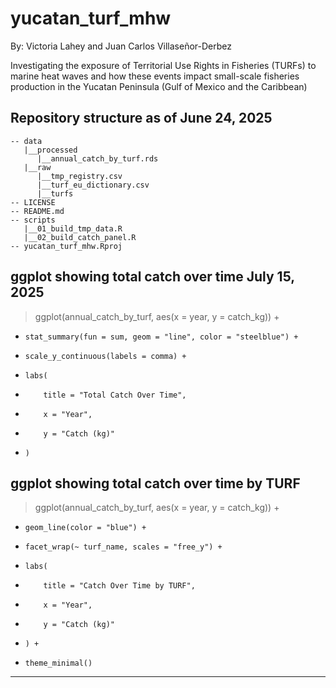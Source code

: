 # yucatan_turf_mhw
By: Victoria Lahey and Juan Carlos Villaseñor-Derbez

Investigating the exposure of Territorial Use Rights in Fisheries (TURFs) to marine heat waves and how these events impact small-scale fisheries production in the Yucatan Peninsula (Gulf of Mexico and the Caribbean)


## Repository structure as of June 24, 2025

```
-- data
   |__processed
      |__annual_catch_by_turf.rds
   |__raw
      |__tmp_registry.csv
      |__turf_eu_dictionary.csv
      |__turfs
-- LICENSE
-- README.md
-- scripts
   |__01_build_tmp_data.R
   |__02_build_catch_panel.R
-- yucatan_turf_mhw.Rproj
```

## ggplot showing total catch over time July 15, 2025

> ggplot(annual_catch_by_turf, aes(x = year, y = catch_kg)) +
+     stat_summary(fun = sum, geom = "line", color = "steelblue") +
+     scale_y_continuous(labels = comma) +
+     labs(
+         title = "Total Catch Over Time",
+         x = "Year",
+         y = "Catch (kg)"
+     )

## ggplot showing total catch over time by TURF

> ggplot(annual_catch_by_turf, aes(x = year, y = catch_kg)) +
+     geom_line(color = "blue") +
+     facet_wrap(~ turf_name, scales = "free_y") +
+     labs(
+         title = "Catch Over Time by TURF",
+         x = "Year",
+         y = "Catch (kg)"
+     ) +
+     theme_minimal()



---------
